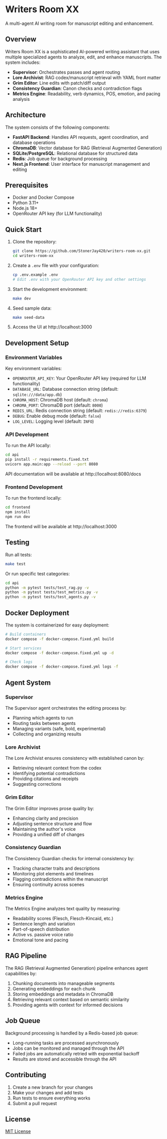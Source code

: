 # Writers Room XX

A multi-agent AI writing room for manuscript editing and enhancement.

## Overview

Writers Room XX is a sophisticated AI-powered writing assistant that uses multiple specialized agents to analyze, edit, and enhance manuscripts. The system includes:

- **Supervisor**: Orchestrates passes and agent routing
- **Lore Archivist**: RAG codex/manuscript retrieval with YAML front matter
- **Grim Editor**: Line edits with patch/diff output
- **Consistency Guardian**: Canon checks and contradiction flags
- **Metrics Engine**: Readability, verb dynamics, POS, emotion, and pacing analysis

## Architecture

The system consists of the following components:

- **FastAPI Backend**: Handles API requests, agent coordination, and database operations
- **ChromaDB**: Vector database for RAG (Retrieval Augmented Generation)
- **SQLite/PostgreSQL**: Relational database for structured data
- **Redis**: Job queue for background processing
- **Next.js Frontend**: User interface for manuscript management and editing

## Prerequisites

- Docker and Docker Compose
- Python 3.11+
- Node.js 18+
- OpenRouter API key (for LLM functionality)

## Quick Start

1. Clone the repository:
   ```bash
   git clone https://github.com/StonerJay420/writers-room-xx.git
   cd writers-room-xx
   ```

2. Create a `.env` file with your configuration:
   ```bash
   cp .env.example .env
   # Edit .env with your OpenRouter API key and other settings
   ```

3. Start the development environment:
   ```bash
   make dev
   ```

4. Seed sample data:
   ```bash
   make seed-data
   ```

5. Access the UI at http://localhost:3000

## Development Setup

### Environment Variables

Key environment variables:

- `OPENROUTER_API_KEY`: Your OpenRouter API key (required for LLM functionality)
- `DATABASE_URL`: Database connection string (default: `sqlite:///data/app.db`)
- `CHROMA_HOST`: ChromaDB host (default: `chroma`)
- `CHROMA_PORT`: ChromaDB port (default: `8000`)
- `REDIS_URL`: Redis connection string (default: `redis://redis:6379`)
- `DEBUG`: Enable debug mode (default: `false`)
- `LOG_LEVEL`: Logging level (default: `INFO`)

### API Development

To run the API locally:

```bash
cd api
pip install -r requirements.fixed.txt
uvicorn app.main:app --reload --port 8080
```

API documentation will be available at http://localhost:8080/docs

### Frontend Development

To run the frontend locally:

```bash
cd frontend
npm install
npm run dev
```

The frontend will be available at http://localhost:3000

## Testing

Run all tests:

```bash
make test
```

Or run specific test categories:

```bash
cd api
python -m pytest tests/test_rag.py -v
python -m pytest tests/test_metrics.py -v
python -m pytest tests/test_agents.py -v
```

## Docker Deployment

The system is containerized for easy deployment:

```bash
# Build containers
docker compose -f docker-compose.fixed.yml build

# Start services
docker compose -f docker-compose.fixed.yml up -d

# Check logs
docker compose -f docker-compose.fixed.yml logs -f
```

## Agent System

### Supervisor

The Supervisor agent orchestrates the editing process by:
- Planning which agents to run
- Routing tasks between agents
- Managing variants (safe, bold, experimental)
- Collecting and organizing results

### Lore Archivist

The Lore Archivist ensures consistency with established canon by:
- Retrieving relevant context from the codex
- Identifying potential contradictions
- Providing citations and receipts
- Suggesting corrections

### Grim Editor

The Grim Editor improves prose quality by:
- Enhancing clarity and precision
- Adjusting sentence structure and flow
- Maintaining the author's voice
- Providing a unified diff of changes

### Consistency Guardian

The Consistency Guardian checks for internal consistency by:
- Tracking character traits and descriptions
- Monitoring plot elements and timelines
- Flagging contradictions within the manuscript
- Ensuring continuity across scenes

### Metrics Engine

The Metrics Engine analyzes text quality by measuring:
- Readability scores (Flesch, Flesch-Kincaid, etc.)
- Sentence length and variation
- Part-of-speech distribution
- Active vs. passive voice ratio
- Emotional tone and pacing

## RAG Pipeline

The RAG (Retrieval Augmented Generation) pipeline enhances agent capabilities by:
1. Chunking documents into manageable segments
2. Generating embeddings for each chunk
3. Storing embeddings and metadata in ChromaDB
4. Retrieving relevant context based on semantic similarity
5. Providing agents with context for informed decisions

## Job Queue

Background processing is handled by a Redis-based job queue:
- Long-running tasks are processed asynchronously
- Jobs can be monitored and managed through the API
- Failed jobs are automatically retried with exponential backoff
- Results are stored and accessible through the API

## Contributing

1. Create a new branch for your changes
2. Make your changes and add tests
3. Run tests to ensure everything works
4. Submit a pull request

## License

[MIT License](LICENSE)